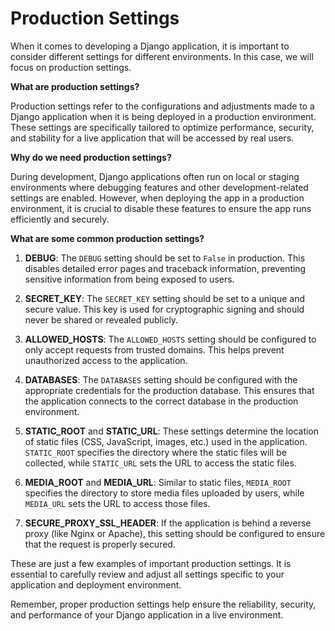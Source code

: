 # Production Settings

When it comes to developing a Django application, it is important to consider different settings for different environments. In this case, we will focus on production settings.

**What are production settings?**

Production settings refer to the configurations and adjustments made to a Django application when it is being deployed in a production environment. These settings are specifically tailored to optimize performance, security, and stability for a live application that will be accessed by real users.

**Why do we need production settings?**

During development, Django applications often run on local or staging environments where debugging features and other development-related settings are enabled. However, when deploying the app in a production environment, it is crucial to disable these features to ensure the app runs efficiently and securely.

**What are some common production settings?**

1. **DEBUG**: The `DEBUG` setting should be set to `False` in production. This disables detailed error pages and traceback information, preventing sensitive information from being exposed to users.

2. **SECRET_KEY**: The `SECRET_KEY` setting should be set to a unique and secure value. This key is used for cryptographic signing and should never be shared or revealed publicly.

3. **ALLOWED_HOSTS**: The `ALLOWED_HOSTS` setting should be configured to only accept requests from trusted domains. This helps prevent unauthorized access to the application.

4. **DATABASES**: The `DATABASES` setting should be configured with the appropriate credentials for the production database. This ensures that the application connects to the correct database in the production environment.

5. **STATIC_ROOT** and **STATIC_URL**: These settings determine the location of static files (CSS, JavaScript, images, etc.) used in the application. `STATIC_ROOT` specifies the directory where the static files will be collected, while `STATIC_URL` sets the URL to access the static files.

6. **MEDIA_ROOT** and **MEDIA_URL**: Similar to static files, `MEDIA_ROOT` specifies the directory to store media files uploaded by users, while `MEDIA_URL` sets the URL to access those files.

7. **SECURE_PROXY_SSL_HEADER**: If the application is behind a reverse proxy (like Nginx or Apache), this setting should be configured to ensure that the request is properly secured.

These are just a few examples of important production settings. It is essential to carefully review and adjust all settings specific to your application and deployment environment.

Remember, proper production settings help ensure the reliability, security, and performance of your Django application in a live environment.